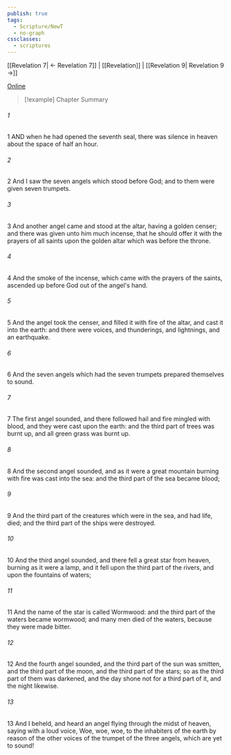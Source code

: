 ```yaml
---
publish: true
tags:
  - Scripture/NewT
  - no-graph
cssclasses:
  - scriptures
---
```

[[Revelation 7| ← Revelation 7]] | [[Revelation]] | [[Revelation 9| Revelation 9 →]]

[Online](https://churchofjesuschrist.org/study/scriptures/nt/rev/8?lang=eng)

>[!example] Chapter Summary
>
###### 1
1 AND when he had opened the seventh seal, there was silence in heaven about the space of half an hour.
###### 2
2 And I saw the seven angels which stood before God; and to them were given seven trumpets.
###### 3
3 And another angel came and stood at the altar, having a golden censer; and there was given unto him much incense, that he should offer it with the prayers of all saints upon the golden altar which was before the throne.
###### 4
4 And the smoke of the incense, which came with the prayers of the saints, ascended up before God out of the angel's hand.
###### 5
5 And the angel took the censer, and filled it with fire of the altar, and cast it into the earth: and there were voices, and thunderings, and lightnings, and an earthquake.
###### 6
6 And the seven angels which had the seven trumpets prepared themselves to sound.
###### 7
7 The first angel sounded, and there followed hail and fire mingled with blood, and they were cast upon the earth: and the third part of trees was burnt up, and all green grass was burnt up.
###### 8
8 And the second angel sounded, and as it were a great mountain burning with fire was cast into the sea: and the third part of the sea became blood;
###### 9
9 And the third part of the creatures which were in the sea, and had life, died; and the third part of the ships were destroyed.
###### 10
10 And the third angel sounded, and there fell a great star from heaven, burning as it were a lamp, and it fell upon the third part of the rivers, and upon the fountains of waters;
###### 11
11 And the name of the star is called Wormwood: and the third part of the waters became wormwood; and many men died of the waters, because they were made bitter.
###### 12
12 And the fourth angel sounded, and the third part of the sun was smitten, and the third part of the moon, and the third part of the stars; so as the third part of them was darkened, and the day shone not for a third part of it, and the night likewise.
###### 13
13 And I beheld, and heard an angel flying through the midst of heaven, saying with a loud voice, Woe, woe, woe, to the inhabiters of the earth by reason of the other voices of the trumpet of the three angels, which are yet to sound!



